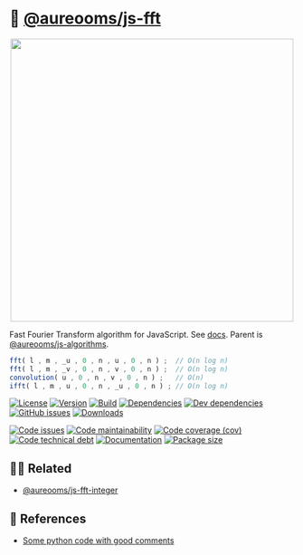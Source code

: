 :butterfly: [@aureooms/js-fft](https://aureooms.github.io/js-fft)
==

<center>
<img src="https://cdn.rawgit.com/aureooms/js-fft/main/media/sketch.svg" width="500">
</center>

Fast Fourier Transform algorithm for JavaScript.
See [docs](https://aureooms.github.io/js-fft).
Parent is [@aureooms/js-algorithms](https://github.com/aureooms/js-algorithms).

```js
fft( l , m , _u , 0 , n , u , 0 , n ) ;  // O(n log n)
fft( l , m , _v , 0 , n , v , 0 , n ) ;  // O(n log n)
convolution( u , 0 , n , v , 0 , n ) ;   // O(n)
ifft( l , m , u , 0 , n , _u , 0 , n ) ; // O(n log n)
```

[![License](https://img.shields.io/github/license/aureooms/js-fft.svg)](https://raw.githubusercontent.com/aureooms/js-fft/main/LICENSE)
[![Version](https://img.shields.io/npm/v/@aureooms/js-fft.svg)](https://www.npmjs.org/package/@aureooms/js-fft)
[![Build](https://img.shields.io/travis/aureooms/js-fft/main.svg)](https://travis-ci.org/aureooms/js-fft/branches)
[![Dependencies](https://img.shields.io/david/aureooms/js-fft.svg)](https://david-dm.org/aureooms/js-fft)
[![Dev dependencies](https://img.shields.io/david/dev/aureooms/js-fft.svg)](https://david-dm.org/aureooms/js-fft?type=dev)
[![GitHub issues](https://img.shields.io/github/issues/aureooms/js-fft.svg)](https://github.com/aureooms/js-fft/issues)
[![Downloads](https://img.shields.io/npm/dm/@aureooms/js-fft.svg)](https://www.npmjs.org/package/@aureooms/js-fft)

[![Code issues](https://img.shields.io/codeclimate/issues/aureooms/js-fft.svg)](https://codeclimate.com/github/aureooms/js-fft/issues)
[![Code maintainability](https://img.shields.io/codeclimate/maintainability/aureooms/js-fft.svg)](https://codeclimate.com/github/aureooms/js-fft/trends/churn)
[![Code coverage (cov)](https://img.shields.io/codecov/c/gh/aureooms/js-fft/main.svg)](https://codecov.io/gh/aureooms/js-fft)
[![Code technical debt](https://img.shields.io/codeclimate/tech-debt/aureooms/js-fft.svg)](https://codeclimate.com/github/aureooms/js-fft/trends/technical_debt)
[![Documentation](https://aureooms.github.io/js-fft/badge.svg)](https://aureooms.github.io/js-fft/source.html)
[![Package size](https://img.shields.io/bundlephobia/minzip/@aureooms/js-fft)](https://bundlephobia.com/result?p=@aureooms/js-fft)

## :dancing_women: Related
  - [@aureooms/js-fft-integer](https://github.com/aureooms/js-fft-integer)
  
## :scroll: References
  - [Some python code with good comments](https://github.com/aureooms-research/fft/blob/main/code/polynomials.py#L4)
